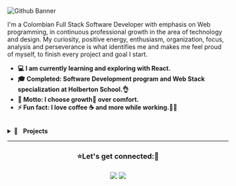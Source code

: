 ![Github Banner](https://user-images.githubusercontent.com/7723544/119210259-e1a93b80-ba70-11eb-8ad9-7fa13205c223.gif)

I'm a Colombian Full Stack Software Developer with emphasis on Web programming, in continuous professional growth in the area of technology and design. My curiosity, positive energy, enthusiasm, organization, focus, analysis and perseverance is what identifies me and makes me feel proud of myself, to finish every project and goal I start.


+ **💻 I am currently learning and exploring with React.**
+ **🎓 Completed: Software Development program and Web Stack specialization at Holberton School.👌**
+ **🎯 Motto: I choose growth🌱 over comfort.**
+ **⚡ Fun fact: I love coffee ☕ and more while working.👩‍💻**

<br/>

<details>
<summary>📂&nbsp;&nbsp;&nbsp;<b>Projects</b></summary>

### ✏️ Courses Projects

---

* **React**

#### TicTak - SPA

### 📚 Holberton School - Projects

---

* **Foundations**

Low-level programming & Algorithm | Higher-level programming | System engineering & DevOps
------------ | ------------- | -------------
[![Readme Card](https://github-readme-stats.vercel.app/api/pin/?username=zulsb&repo=holbertonschool-low_level_programming)](https://github.com/zulsb/holbertonschool-low_level_programming) | [![Readme Card](https://github-readme-stats.vercel.app/api/pin/?username=zulsb&repo=holbertonschool-higher_level_programming)](https://github.com/zulsb/holbertonschool-higher_level_programming) | [![Readme Card](https://github-readme-stats.vercel.app/api/pin/?username=zulsb&repo=holberton-system_engineering-devops)](https://github.com/zulsb/holberton-system_engineering-devops)


* **Specialization - Web Stack programming**

Front-end | Back-end | React
------------ | ------------- | -------------
[![Readme Card](https://github-readme-stats.vercel.app/api/pin/?username=zulsb&repo=holbertonschool-web_front_end)](https://github.com/zulsb/holbertonschool-web_front_end) | [![Readme Card](https://github-readme-stats.vercel.app/api/pin/?username=zulsb&repo=holbertonschool-web_back_end)](https://github.com/zulsb/holbertonschool-web_back_end) | [![Readme Card](https://github-readme-stats.vercel.app/api/pin/?username=zulsb&repo=holbertonschool-web_react)](https://github.com/zulsb/holbertonschool-web_react)

</details>

---

<h3 align="center"> ⭐Let's get connected:💖</h3>

<h4 align="center">

[<img src="https://img.shields.io/badge/LuzSanchez-%230077B5.svg?&style=flat-square&logo=linkedin&logoColor=white"/>](https://www.linkedin.com/in/luzsanchezb/)
[<img src="https://img.shields.io/badge/@LuzSanchezB-%231da1f2.svg?&style=flat-square&logo=twitter&logoColor=white"/>](https://twitter.com/LuzSanchezB) </h4>